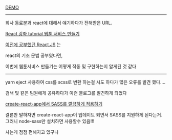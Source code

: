 [DEMO](https://hyunji-2.github.io/react-webtoon/)
*****


회사 동료분과 react에 대해서 얘기하다가 전해받은 URL.

[React 강좌 tutorial 웹툰 서비스 만들기](https://ibrahimovic.tistory.com/32?category=711523)

[이전에 공부했던 React.JS](https://github.com/HyunJi-2/React.JS)  는

react의 기초 문법 공부였다면,

이번에 웹툰서비스 만들기는 어떻게 작동 및 구현하는지 알게된 것 같다

*****

yarn eject 사용하여 css를 scss로 변환 하는걸 시도 하다가 많은 오류를 발견 했다....

검색 및 같은 팀원에게 공유하다가 이런 블로그를 발견하게 되었다

[create-react-app에서 SASS를 깔끔하게 적용하기](https://puterism.com/post/create-react-app%EC%97%90%EC%84%9C-sass%EB%A5%BC-%EA%B9%94%EB%81%94%ED%95%98%EA%B2%8C-%EC%A0%81%EC%9A%A9%ED%95%98%EA%B8%B0/)

결론만 말하자면 create-react-app이 업데이트 되면서 SASS를 지원하게 된다는거. 그러니 node-sass만 설치하면 사용할수 있음!!!


사는게 점점 편해지고 있구나
